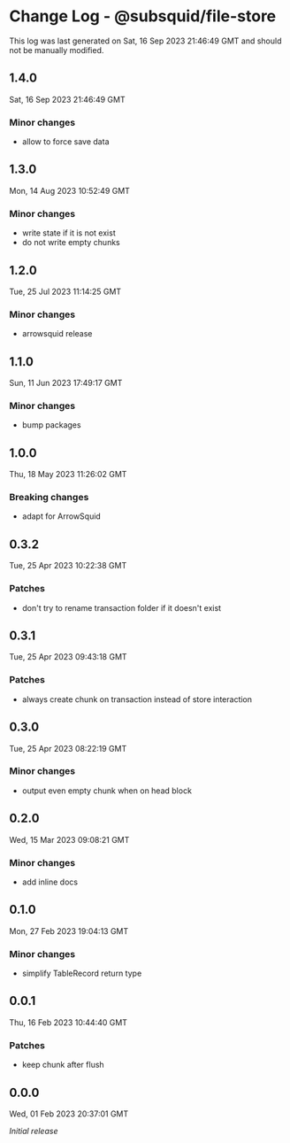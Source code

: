 # Change Log - @subsquid/file-store

This log was last generated on Sat, 16 Sep 2023 21:46:49 GMT and should not be manually modified.

## 1.4.0
Sat, 16 Sep 2023 21:46:49 GMT

### Minor changes

- allow to force save data

## 1.3.0
Mon, 14 Aug 2023 10:52:49 GMT

### Minor changes

- write state if it is not exist
- do not write empty chunks

## 1.2.0
Tue, 25 Jul 2023 11:14:25 GMT

### Minor changes

- arrowsquid release

## 1.1.0
Sun, 11 Jun 2023 17:49:17 GMT

### Minor changes

- bump packages

## 1.0.0
Thu, 18 May 2023 11:26:02 GMT

### Breaking changes

- adapt for ArrowSquid

## 0.3.2
Tue, 25 Apr 2023 10:22:38 GMT

### Patches

- don't try to rename transaction folder if it doesn't exist

## 0.3.1
Tue, 25 Apr 2023 09:43:18 GMT

### Patches

- always create chunk on transaction instead of store interaction

## 0.3.0
Tue, 25 Apr 2023 08:22:19 GMT

### Minor changes

- output even empty chunk when on head block

## 0.2.0
Wed, 15 Mar 2023 09:08:21 GMT

### Minor changes

- add inline docs

## 0.1.0
Mon, 27 Feb 2023 19:04:13 GMT

### Minor changes

- simplify TableRecord return type

## 0.0.1
Thu, 16 Feb 2023 10:44:40 GMT

### Patches

- keep chunk after flush

## 0.0.0
Wed, 01 Feb 2023 20:37:01 GMT

_Initial release_


